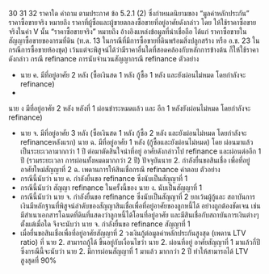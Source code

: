 30
31
32
ราคาใด
คำถาม
ตามประกาศ ข้อ 5.2.1 (2) ซึ่งกำหนดนิยามของ “มูลค่าหลักประกัน” ราคาซื้อขายจริง หมายถึง ราคาที่ผู้ซื้อและผู้ขายตกลงซื้อขายที่อยู่อาศัยดังกล่าว โดย
ให้ใช้ราคาซื้อขายจริงในค่า V นั้น “ราคาซื้อขายจริง” หมายถึง
อ้างอิงแหล่งข้อมูลที่น่าเชื่อถือ ได้แก่ ราคาซื้อขายในสัญญาซื้อขายของกรมที่ดิน (ท.ด. 13
ในกรณีที่มีการซื้อขายที่ดินพร้อมสิ่งปลูกสร้าง หรือ อ.ช. 23 ในกรณีการซื้อขายห้องชุด)
เว้นแต่จะพิสูจน์ได้ว่ามีราคาอื่นใดที่สอดคล้องกับหลักการข้างต้น ก็ให้ใช้ราคาดังกล่าว
กรณี refinance
การนับจำนวนสัญญากรณี refinance
ตัวอย่าง
- นาย ค. มีที่อยู่อาศัย 2 หลัง (ซื้อเงินสด 1 หลัง กู้ซื้อ 1 หลัง
และยังผ่อนไม่หมด โดยกำลังจะ refinance)
-
นาย ง มีที่อยู่อาศัย 2 หลัง หลังที่ 1 ผ่อนชำระหมดแล้ว และ
อีก 1 หลังยังผ่อนไม่หมด โดยกำลังจะ refinance)
- นาย จ. มีที่อยู่อาศัย 3 หลัง (ซื้อเงินสด 1 หลัง กู้ซื้อ 2 หลัง
และยังผ่อนไม่หมด โดยกำลังจะ refinanceหลังแรก)
นาย ฉ. มีที่อยู่อาศัย 1 หลัง (กู้ซื้อและยังผ่อนไม่หมด) โดย
ผ่อนมาแล้วเป็นระยะเวลามากกว่า 1 ปี ต่อมาตัดสินใจนำที่อยู่
อาศัยดังกล่าวไป refinance และผ่อนต่ออีก 1 ปี (รวมระยะเวลา
การผ่อนทั้งหมดมากกว่า 2 ปี) ปัจจุบันนาย 2. กำลังยื่นขอสินเชื่อ
เพื่อที่อยู่อาศัยใหม่สัญญาที่ 2
ฉ.
เพดานการให้สินเชื่อกรณี refinance
คำตอบ
ตัวอย่าง
- กรณีนี้นับว่า นาย ค. กำลังยื่นขอ refinance ซึ่งนับเป็นสัญญาที่ 1
- กรณีนี้นับว่า สัญญา refinance ในครั้งนี้ของ นาย ง. นับเป็นสัญญาที่ 1
- กรณีนี้นับว่า นาย จ. กำลังยื่นขอ refinance ซึ่งนับเป็นสัญญาที่ 2 ยกเว้นผู้กู้และ
สถาบันการเงินมีหลักฐานที่พิสูจน์ลำดับของสัญญาสินเชื่อเพื่อที่อยู่อาศัยของลูกหนี้ได้
อย่างถูกต้องชัดเจน เช่น มีสำเนาเอกสารโฉนดที่ดินที่แสดงว่าลูกหนี้ได้โอนที่อยู่อาศัย
และมีสินเชื่อกับสถาบันการเงินต่างๆ ตั้งแต่เมื่อใด จึงจะนับว่า นาย จ. กำลังยื่นขอ
refinance สัญญาที่ 1
- เมื่อยื่นขอสินเชื่อเพื่อที่อยู่อาศัยสัญญาที่ 2 วงเงินกู้ต่อมูลค่าหลักประกันสูงสุด
(เพดาน LTV ratio) ที่ นาย 2. สามารถกู้ได้ ขึ้นอยู่กับเงื่อนไขว่า นาย 2. ผ่อนที่อยู่
อาศัยสัญญาที่ 1 มาแล้วกี่ปี ซึ่งกรณีนี้จะนับว่า นาย 2. มีการผ่อนสัญญาที่ 1 มาแล้ว
มากกว่า 2 ปี ทำให้สามารถได้ LTV สูงสุดที่ 90%
